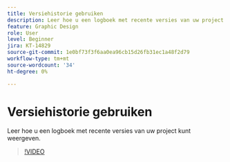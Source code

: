 ```yaml
---
title: Versiehistorie gebruiken
description: Leer hoe u een logboek met recente versies van uw project kunt weergeven
feature: Graphic Design
role: User
level: Beginner
jira: KT-14829
source-git-commit: 1e0bf73f3f6aa0ea96cb15d26fb31ec1a48f2d79
workflow-type: tm+mt
source-wordcount: '34'
ht-degree: 0%

---
```


# Versiehistorie gebruiken

Leer hoe u een logboek met recente versies van uw project kunt weergeven.

>[!VIDEO](https://video.tv.adobe.com/v/3426937?quality=12&learn=on&hidetitle=true)
